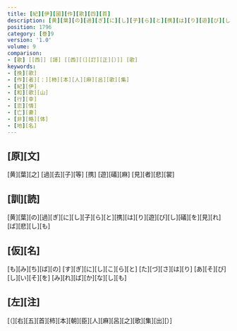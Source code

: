 ```yaml
---
title: [紀][伊][國][作][歌][四][首]
description: [黄][葉][の][過][ぎ][に][し][子][ら][と][携][は][り][遊][び][し][礒][を][見][れ][ば][悲][し][も]
position: 1796
category: [巻]9
version: '1.0'
volume: 9
comparison:
- [歌] [[西]] [謌] [[西][（][訂][正][）]] [歌]
keywords:
- [挽][歌]
- [作][者][：][柿][本][人][麻][呂][歌][集]
- [紀][伊]
- [和][歌][山]
- [行][幸]
- [恋][情]
- [亡][妻]
- [非][略][体]
- [地][名]
---
```


## [原][文]

[黄][葉][之] [過][去][子][等] [携] [遊][礒][麻] [見][者][悲][裳]

## [訓][読]

[黄][葉][の][過][ぎ][に][し][子][ら][と][携][は][り][遊][び][し][礒][を][見][れ][ば][悲][し][も]

## [仮][名]

[も][み][ち][ば][の] [す][ぎ][に][し][こ][ら][と] [た][づ][さ][は][り] [あ][そ][び][し][い][そ][を] [み][れ][ば][か][な][し][も]

## [左][注]

[（][右][五][首][柿][本][朝][臣][人][麻][呂][之][歌][集][出][）]
